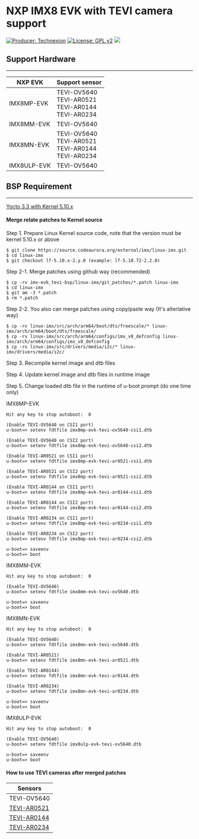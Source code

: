 NXP IMX8 EVK with TEVI camera support
===========================

[![Producer: Technexion](https://img.shields.io/badge/Producer-Technexion-blue.svg)](https://www.technexion.com)
[![License: GPL v2](https://img.shields.io/badge/License-GPL%20v2-blue.svg)](https://www.gnu.org/licenses/old-licenses/gpl-2.0.en.html)
![](https://img.shields.io/badge/Release-REV01-green.svg)


## Support Hardware
--------
|NXP EVK| Support sensor |
|---|---|
|IMX8MP-EVK| TEVI-OV5640 <br> TEVI-AR0521 <br> TEVI-AR0144 <br> TEVI-AR0234 |
|IMX8MM-EVK| TEVI-OV5640 |
|IMX8MN-EVK| TEVI-OV5640 <br> TEVI-AR0521 <br> TEVI-AR0144 <br> TEVI-AR0234 |
|IMX8ULP-EVK| TEVI-OV5640 <br> |

## BSP Requirement
--------
[Yocto 3.3 with Kernel 5.10.x](https://www.nxp.com/design/software/embedded-software/i-mx-software/embedded-linux-for-i-mx-applications-processors:IMXLINUX?tab=In-Depth_Tab)

#### Merge relate patches to Kernel source

Step 1. Prepare Linux Kernel source code, note that the version must be kernel 5.10.x or above

    $ git clone https://source.codeaurora.org/external/imx/linux-imx.git
    $ cd linux-imx
    $ git checkout lf-5.10.x-2.y.0 (example: lf-5.10.72-2.2.0)

Step 2-1. Merge patches using github way (recommended)

    $ cp -rv imx-evk_tevi-bsp/linux-imx/git_patches/*.patch linux-imx
    $ cd linux-imx
    $ git am -3 *.patch
    $ rm *.patch

Step 2-2. You also can merge patches using copy/paste way (It's alterlative way)

    $ cp -rv linux-imx/src/arch/arm64/boot/dts/freescale/* linux-imx/arch/arm64/boot/dts/freescale/
    $ cp -rv linux-imx/src/arch/arm64/configs/imx_v8_defconfig linux-imx/arch/arm64/configs/imx_v8_defconfig
    $ cp -rv linux-imx/src/drivers/media/i2c/* linux-imx/drivers/media/i2c/

Step 3. Recompile kernel image and dtb files

Step 4. Update kernel image and dtb files in runtime image

Step 5. Change loaded dtb file in the runtime of u-boot prompt (do one time only)

IMX8MP-EVK

    Hit any key to stop autoboot:  0
    
    (Enable TEVI-OV5640 on CSI1 port)
    u-boot=> setenv fdtfile imx8mp-evk-tevi-ov5640-csi1.dtb
    
    (Enable TEVI-OV5640 on CSI2 port)
    u-boot=> setenv fdtfile imx8mp-evk-tevi-ov5640-csi2.dtb
    
    (Enable TEVI-AR0521 on CSI1 port)
    u-boot=> setenv fdtfile imx8mp-evk-tevi-ar0521-csi1.dtb
    
    (Enable TEVI-AR0521 on CSI2 port)
    u-boot=> setenv fdtfile imx8mp-evk-tevi-ar0521-csi1.dtb
    
    (Enable TEVI-AR0144 on CSI1 port)
    u-boot=> setenv fdtfile imx8mp-evk-tevi-ar0144-csi1.dtb
    
    (Enable TEVI-AR0144 on CSI2 port)
    u-boot=> setenv fdtfile imx8mp-evk-tevi-ar0144-csi2.dtb
    
    (Enable TEVI-AR0234 on CSI1 port)
    u-boot=> setenv fdtfile imx8mp-evk-tevi-ar0234-csi1.dtb
    
    (Enable TEVI-AR0234 on CSI2 port)
    u-boot=> setenv fdtfile imx8mp-evk-tevi-ar0234-csi2.dtb
    
    u-boot=> saveenv
    u-boot=> boot

IMX8MM-EVK

    Hit any key to stop autoboot:  0
    
    (Enable TEVI-OV5640)
    u-boot=> setenv fdtfile imx8mm-evk-tevi-ov5640.dtb
    
    u-boot=> saveenv
    u-boot=> boot

IMX8MN-EVK

    Hit any key to stop autoboot:  0
    
    (Enable TEVI-OV5640)
    u-boot=> setenv fdtfile imx8mn-evk-tevi-ov5640.dtb
    
    (Enable TEVI-AR0521)
    u-boot=> setenv fdtfile imx8mn-evk-tevi-ar0521.dtb
    
    (Enable TEVI-AR0144)
    u-boot=> setenv fdtfile imx8mn-evk-tevi-ar0144.dtb
    
    (Enable TEVI-AR0234)
    u-boot=> setenv fdtfile imx8mn-evk-tevi-ar0234.dtb
    
    u-boot=> saveenv
    u-boot=> boot

IMX8ULP-EVK

    Hit any key to stop autoboot:  0
    
    (Enable TEVI-OV5640)
    u-boot=> setenv fdtfile imx8ulp-evk-tevi-ov5640.dtb
    
    u-boot=> saveenv
    u-boot=> boot


#### How to use TEVI cameras after merged patches


|Sensors|
|---|
|TEVI-OV5640 |
|[TEVI-AR0521](https://developer.technexion.com/docs/usage-guide-on-imx8m-plus-edm-g-wb2021-q4-release) |
|[TEVI-AR0144](https://developer.technexion.com/docs/usage-guide-on-wb-edm-g-imx8m-plus2021-q4-release) |
|[TEVI-AR0234](https://developer.technexion.com/docs/usage-guide-on-wb-edm-g-imx8m-plus2021-q4-release-1) |
